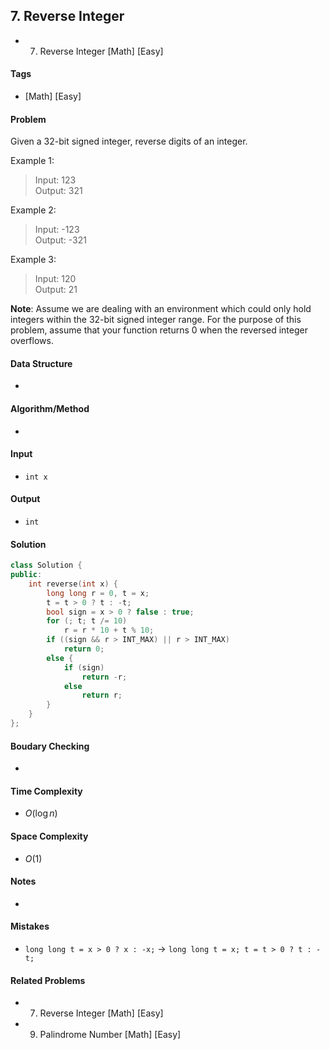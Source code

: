 ## 7. Reverse Integer
- 7. Reverse Integer [Math] [Easy]

#### Tags
- [Math] [Easy]

#### Problem
Given a 32-bit signed integer, reverse digits of an integer.

Example 1:
> Input: 123  
> Output:  321  

Example 2:
> Input: -123  
> Output: -321  

Example 3:
> Input: 120  
> Output: 21

**Note**:
Assume we are dealing with an environment which could only hold integers within the 32-bit signed integer range. For the purpose of this problem, assume that your function returns 0 when the reversed integer overflows.

#### Data Structure
- 

#### Algorithm/Method
- 

#### Input
- `int x`

#### Output
- `int`

#### Solution
``` C++
class Solution {
public:
    int reverse(int x) {
        long long r = 0, t = x;
        t = t > 0 ? t : -t;
        bool sign = x > 0 ? false : true;
        for (; t; t /= 10)
            r = r * 10 + t % 10;
        if ((sign && r > INT_MAX) || r > INT_MAX)
            return 0;
        else {
            if (sign)
                return -r;
            else
                return r;
        }
    }
};
```

#### Boudary Checking
- 

#### Time Complexity
- $O(\log n)$

#### Space Complexity
- $O(1)$

#### Notes
- 

#### Mistakes
- `long long t = x > 0 ? x : -x;` -> 
  `long long t = x; t = t > 0 ? t : -t;`

#### Related Problems
- 7. Reverse Integer [Math] [Easy]
- 9. Palindrome Number [Math] [Easy]
